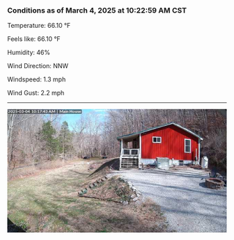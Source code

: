 ### Conditions as of March 4, 2025 at 10:22:59 AM CST 

Temperature: 66.10 &deg;F

Feels like: 66.10 &deg;F

Humidity: 46%

Wind Direction: NNW

Windspeed: 1.3 mph

Wind Gust: 2.2 mph

---

<img src="./images/latest.jpeg"/>


